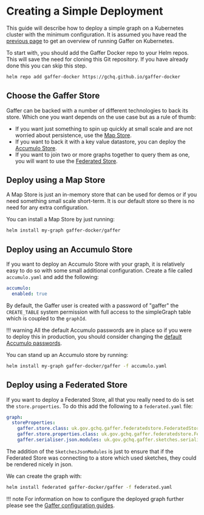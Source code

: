 # Creating a Simple Deployment

This guide will describe how to deploy a simple graph on a Kubernetes cluster
with the minimum configuration. It is assumed you have read the [previous page](./running-on-kubernetes.md)
to get an overview of running Gaffer on Kubernetes.

To start with, you should add the Gaffer Docker repo to your Helm repos. This
will save the need for cloning this Git repository. If you have already done
this you can skip this step.

```bash
helm repo add gaffer-docker https://gchq.github.io/gaffer-docker
```

## Choose the Gaffer Store

Gaffer can be backed with a number of different technologies to back its store.
Which one you want depends on the use case but as a rule of thumb:

- If you want just something to spin up quickly at small scale and are not
  worried about persistence, use the [Map Store](../../gaffer-stores/map-store.md).
- If you want to back it with a key value datastore, you can deploy the [Accumulo Store](../../gaffer-stores/accumulo-store.md).
- If you want to join two or more graphs together to query them as one, you will
  want to use the [Federated Store](../../gaffer-stores/federated-store.md).

## Deploy using a Map Store

A Map Store is just an in-memory store that can be used for demos or if you need
something small scale short-term. It is our default store so there is no need
for any extra configuration.

You can install a Map Store by just running:

```bash
helm install my-graph gaffer-docker/gaffer
```

## Deploy using an Accumulo Store

If you want to deploy an Accumulo Store with your graph, it is relatively easy
to do so with some small additional configuration. Create a file called
`accumulo.yaml` and add the following:

```yaml
accumulo:
  enabled: true
```

By default, the Gaffer user is created with a password of "gaffer" the
`CREATE_TABLE` system permission with full access to the simpleGraph table which
is coupled to the `graphId`.

!!! warning
    All the default Accumulo passwords are in place so if you were to deploy this
    in production, you should consider changing the [default Accumulo passwords](../../gaffer-config/change-accumulo-passwords.md).

You can stand up an Accumulo store by running:

```bash
helm install my-graph gaffer-docker/gaffer -f accumulo.yaml
```

## Deploy using a Federated Store

If you want to deploy a Federated Store, all that you really need to do is set
the `store.properties`. To do this add the following to a `federated.yaml` file:

```yaml
graph:
  storeProperties:
    gaffer.store.class: uk.gov.gchq.gaffer.federatedstore.FederatedStore
    gaffer.store.properties.class: uk.gov.gchq.gaffer.federatedstore.FederatedStoreProperties
    gaffer.serialiser.json.modules: uk.gov.gchq.gaffer.sketches.serialisation.json.SketchesJsonModules
```

The addition of the `SketchesJsonModules` is just to ensure that if the
Federated Store was connecting to a store which used sketches, they could be
rendered nicely in json.

We can create the graph with:

```bash
helm install federated gaffer-docker/gaffer -f federated.yaml
```

!!! note
    For information on how to configure the deployed graph further please
    see the [Gaffer configuration guides](../../gaffer-config/config.md).
